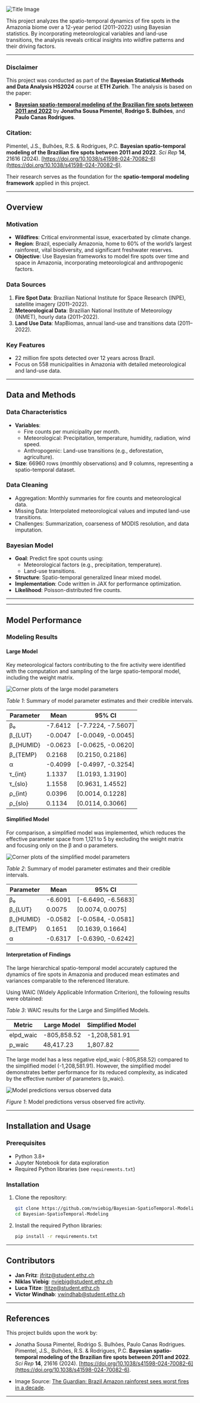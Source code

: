 ![Title Image](images/Title_image.png)

This project analyzes the spatio-temporal dynamics of fire spots in the Amazonia biome over a 12-year period (2011–2022) using Bayesian statistics. By incorporating meteorological variables and land-use transitions, the analysis reveals critical insights into wildfire patterns and their driving factors.

---

### Disclaimer

This project was conducted as part of the **Bayesian Statistical Methods and Data Analysis HS2024** course at **ETH Zurich**. The analysis is based on the paper:

- **[Bayesian spatio-temporal modeling of the Brazilian fire spots between 2011 and 2022](https://doi.org/10.1038/s41598-024-70082-6)**
  by **Jonatha Sousa Pimentel**, **Rodrigo S. Bulhões**, and **Paulo Canas Rodrigues**.

### Citation:
Pimentel, J.S., Bulhões, R.S. & Rodrigues, P.C. **Bayesian spatio-temporal modeling of the Brazilian fire spots between 2011 and 2022**. *Sci Rep* **14**, 21616 (2024). [https://doi.org/10.1038/s41598-024-70082-6](https://doi.org/10.1038/s41598-024-70082-6).

Their research serves as the foundation for the **spatio-temporal modeling framework** applied in this project.

---

## Overview

### Motivation
- **Wildfires**: Critical environmental issue, exacerbated by climate change.
- **Region**: Brazil, especially Amazonia, home to 60% of the world’s largest rainforest, vital biodiversity, and significant freshwater reserves.
- **Objective**: Use Bayesian frameworks to model fire spots over time and space in Amazonia, incorporating meteorological and anthropogenic factors.

### Data Sources
1. **Fire Spot Data**: Brazilian National Institute for Space Research (INPE), satellite imagery (2011–2022).
2. **Meteorological Data**: Brazilian National Institute of Meteorology (INMET), hourly data (2011–2022).
3. **Land Use Data**: MapBiomas, annual land-use and transitions data (2011–2022).

### Key Features
- 22 million fire spots detected over 12 years across Brazil.
- Focus on 558 municipalities in Amazonia with detailed meteorological and land-use data.

---

## Data and Methods

### Data Characteristics
- **Variables**:
  - Fire counts per municipality per month.
  - Meteorological: Precipitation, temperature, humidity, radiation, wind speed.
  - Anthropogenic: Land-use transitions (e.g., deforestation, agriculture).
- **Size**: 66960 rows (monthly observations) and 9 columns, representing a spatio-temporal dataset.

### Data Cleaning
- Aggregation: Monthly summaries for fire counts and meteorological data.
- Missing Data: Interpolated meteorological values and imputed land-use transitions.
- Challenges: Summarization, coarseness of MODIS resolution, and data imputation.

### Bayesian Model
- **Goal**: Predict fire spot counts using:
  - Meteorological factors (e.g., precipitation, temperature).
  - Land-use transitions.
- **Structure**: Spatio-temporal generalized linear mixed model.
- **Implementation**: Code written in JAX for performance optimization.
- **Likelihood**: Poisson-distributed fire counts.

---
---

## Model Performance

### Modeling Results

#### Large Model
Key meteorological factors contributing to the fire activity were identified with the computation and sampling of the large spatio-temporal model, including the weight matrix.

![Corner plots of the large model parameters](Code/img/Big_Analysis/corner_big_reduced.png)

*Table 1*: Summary of model parameter estimates and their credible intervals.

| **Parameter**   | **Mean**  | **95% CI**            |
|------------------|-----------|-----------------------|
| β₀              | -7.6412   | [-7.7224, -7.5607]    |
| β_{LUT}         | -0.0047   | [-0.0049, -0.0045]    |
| β_{HUMID}       | -0.0623   | [-0.0625, -0.0620]    |
| β_{TEMP}        | 0.2168    | [0.2150, 0.2186]      |
| α               | -0.4099   | [-0.4997, -0.3254]    |
| τ_{int}         | 1.1337    | [1.0193, 1.3190]      |
| τ_{slo}         | 1.1558    | [0.9631, 1.4552]      |
| ρ_{int}         | 0.0396    | [0.0014, 0.1228]      |
| ρ_{slo}         | 0.1134    | [0.0114, 0.3066]      |

#### Simplified Model
For comparison, a simplified model was implemented, which reduces the effective parameter space from 1,121 to 5 by excluding the weight matrix and focusing only on the β and α parameters.

![Corner plots of the simplified model parameters](Code/img/Small_Analysis/corner_small_reduced.png)

*Table 2*: Summary of model parameter estimates and their credible intervals.

| **Parameter**   | **Mean**  | **95% CI**            |
|------------------|-----------|-----------------------|
| β₀              | -6.6091   | [-6.6490, -6.5683]    |
| β_{LUT}         | 0.0075    | [0.0074, 0.0075]      |
| β_{HUMID}       | -0.0582   | [-0.0584, -0.0581]    |
| β_{TEMP}        | 0.1651    | [0.1639, 0.1664]      |
| α               | -0.6317   | [-0.6390, -0.6242]    |

#### Interpretation of Findings
The large hierarchical spatio-temporal model accurately captured the dynamics of fire spots in Amazonia and produced mean estimates and variances comparable to the referenced literature. 

Using WAIC (Widely Applicable Information Criterion), the following results were obtained:

*Table 3*: WAIC results for the Large and Simplified Models.

| **Metric**     | **Large Model** | **Simplified Model** |
|-----------------|-----------------|-----------------------|
| elpd\_waic     | -805,858.52     | -1,208,581.91        |
| p\_waic         | 48,417.23       | 1,807.82             |

The large model has a less negative elpd\_waic (-805,858.52) compared to the simplified model (-1,208,581.91). However, the simplified model demonstrates better performance for its reduced complexity, as indicated by the effective number of parameters (p\_waic).

![Model predictions versus observed data](Code/img/Big_Analysis/Monthly_averages.png)

*Figure 1*: Model predictions versus observed fire activity.

---

## Installation and Usage

### Prerequisites
- Python 3.8+
- Jupyter Notebook for data exploration
- Required Python libraries (see `requirements.txt`)

### Installation
1. Clone the repository:
    ```bash
    git clone https://github.com/nviebig/Bayesian-SpatioTemporal-Modeling.git
    cd Bayesian-SpatioTemporal-Modeling
    ```

2. Install the required Python libraries:
    ```bash
    pip install -r requirements.txt
    ```

---

## Contributors
- **Jan Fritz**: [jfritz@student.ethz.ch](mailto:jfritz@student.ethz.ch)
- **Niklas Viebig**: [nviebig@student.ethz.ch](mailto:nviebig@student.ethz.ch)
- **Luca Titze**: [ltitze@student.ethz.ch](mailto:ltitze@student.ethz.ch)
- **Victor Windhab**: [vwindhab@student.ethz.ch](mailto:vwindhab@student.ethz.ch)

---

## References
This project builds upon the work by:
- Jonatha Sousa Pimentel, Rodrigo S. Bulhões, Paulo Canas Rodrigues.  
  Pimentel, J.S., Bulhões, R.S. & Rodrigues, P.C. **Bayesian spatio-temporal modeling of the Brazilian fire spots between 2011 and 2022**. *Sci Rep* **14**, 21616 (2024). [https://doi.org/10.1038/s41598-024-70082-6](https://doi.org/10.1038/s41598-024-70082-6).

- Image Source: [The Guardian: Brazil Amazon rainforest sees worst fires in a decade](https://www.theguardian.com/environment/2020/oct/01/brazil-amazon-rainforest-worst-fires-in-decade).
---
